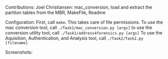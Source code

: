 Contributions: 
    Joel Christiansen:
        mac_conversion, load and extract the partiton tables from the MBR, MakeFile, Readme

Configuration:
    First, call `make`. This takes care of file permissions.
    To use the mac conversion tool, call `./Task1/mac_conversion.py [args]`
    to use the conversion utility tool, call `./Task1/address4forensics.py [args]`
    To use the Aquisition, Authentication, and Analysis tool, call `./Task2/Task2.py [filename]`

Screenshots:
<img source="screenshots/mac_conversion.png"  width="100">
<img source="screenshots/AAA.png"  width="100">

